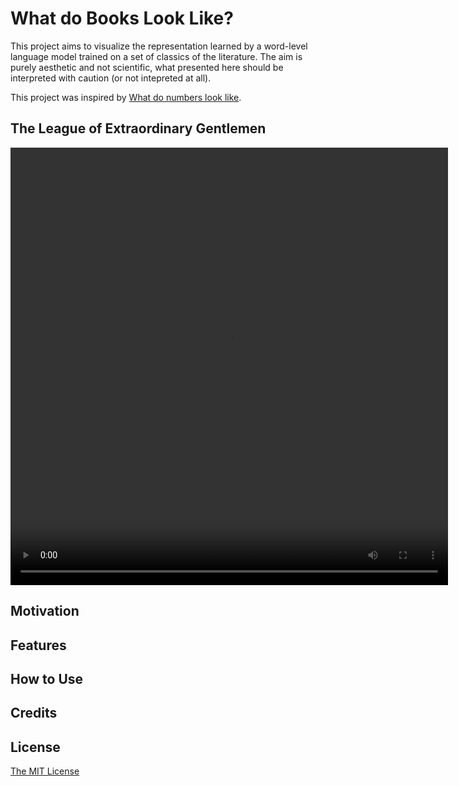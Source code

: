 # What do Books Look Like?
This project aims to visualize the representation learned by a word-level language model trained on a set of classics of the literature. The aim is purely aesthetic and not scientific, what presented here should be interpreted with caution (or not intepreted at all).

This project was inspired by [What do numbers look like](https://johnhw.github.io/umap_primes/index.md.html).

## The League of Extraordinary Gentlemen

<video 
  src="page/videos/league.mp4" 
  width="700" 
  height="700" 
  controls preload>
 </video>



## Motivation

## Features

## How to Use

## Credits

## License 
[The MIT License](https://github.com/vb690/what_do_books_look_like/blob/master/LICENSE)

